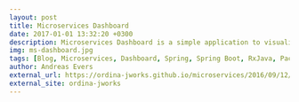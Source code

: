 ```yaml
---
layout: post
title: Microservices Dashboard
date: 2017-01-01 13:32:20 +0300
description: Microservices Dashboard is a simple application to visualize links between microservices and the encompassing ecosystem.
img: ms-dashboard.jpg
tags: [Blog, Microservices, Dashboard, Spring, Spring Boot, RxJava, Pact, Hypermedia, Hateoas]
author: Andreas Evers
external_url: https://ordina-jworks.github.io/microservices/2016/09/12/Microservices-Dashboard-1.0.1.html
external_site: ordina-jworks
---
```

